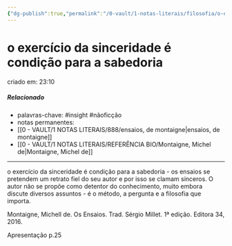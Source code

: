 ```yaml
---
{"dg-publish":true,"permalink":"/0-vault/1-notas-literais/filosofia/o-exercicio-da-sinceridade-e-condicao-para-a-sabedoria/","tags":["insight","nãoficção"],"dgHomeLink":true,"dgShowLocalGraph":true,"dgShowFileTree":true,"dgEnableSearch":true,"noteIcon":""}
---
```


# o exercício da sinceridade é condição para a sabedoria
criado em: 23:10

##### Relacionado
- palavras-chave: #insight #nãoficção 
- notas permanentes: 
- [[0 - VAULT/1 NOTAS LITERAIS/888/ensaios, de montaigne\|ensaios, de montaigne]] 
- [[0 - VAULT/1 NOTAS LITERAIS/REFERÊNCIA BIO/Montaigne, Michel de\|Montaigne, Michel de]]

---
o exercício da sinceridade é condição para a sabedoria - os ensaios se pretendem um retrato fiel do seu autor e por isso se clamam sinceros. O autor não se propõe como detentor do conhecimento, muito embora discute diversos assuntos - é o método, a pergunta e a filosofia que importa.


<div class="transclusion internal-embed is-loaded"><div class="markdown-embed">



Montaigne, Michell de. Os Ensaios. Trad. Sérgio Millet. 1ª edição. Editora 34, 2016. 

</div></div>

Apresentação p.25


